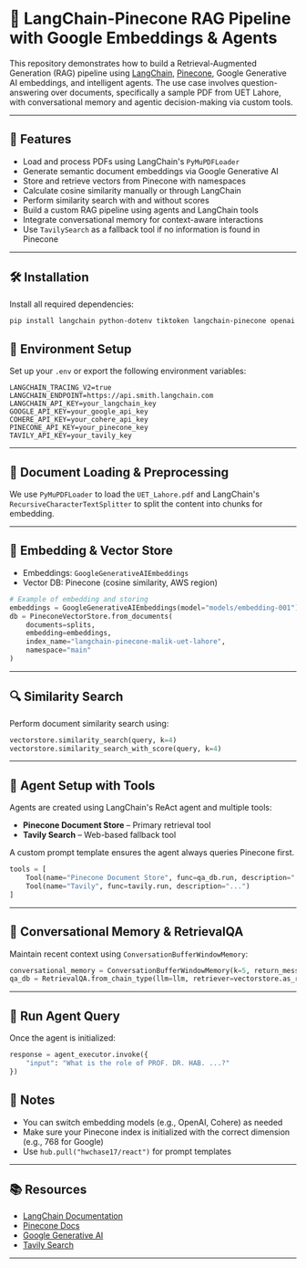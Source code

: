 # 🧠 LangChain-Pinecone RAG Pipeline with Google Embeddings & Agents

This repository demonstrates how to build a Retrieval-Augmented Generation (RAG) pipeline using [LangChain](https://www.langchain.com/), [Pinecone](https://www.pinecone.io/), Google Generative AI embeddings, and intelligent agents. The use case involves question-answering over documents, specifically a sample PDF from UET Lahore, with conversational memory and agentic decision-making via custom tools.

---

## 🚀 Features

- Load and process PDFs using LangChain's `PyMuPDFLoader`
- Generate semantic document embeddings via Google Generative AI
- Store and retrieve vectors from Pinecone with namespaces
- Calculate cosine similarity manually or through LangChain
- Perform similarity search with and without scores
- Build a custom RAG pipeline using agents and LangChain tools
- Integrate conversational memory for context-aware interactions
- Use `TavilySearch` as a fallback tool if no information is found in Pinecone

---

## 🛠️ Installation

Install all required dependencies:

```bash
pip install langchain python-dotenv tiktoken langchain-pinecone openai langchain-openai langchainhub ipykernel pandas langchain-groq
```

## 🔐 Environment Setup

Set up your `.env` or export the following environment variables:

```env
LANGCHAIN_TRACING_V2=true
LANGCHAIN_ENDPOINT=https://api.smith.langchain.com
LANGCHAIN_API_KEY=your_langchain_key
GOOGLE_API_KEY=your_google_api_key
COHERE_API_KEY=your_cohere_api_key
PINECONE_API_KEY=your_pinecone_key
TAVILY_API_KEY=your_tavily_key
```

---

## 📄 Document Loading & Preprocessing

We use `PyMuPDFLoader` to load the `UET_Lahore.pdf` and LangChain's `RecursiveCharacterTextSplitter` to split the content into chunks for embedding.

---

## 🧠 Embedding & Vector Store

- Embeddings: `GoogleGenerativeAIEmbeddings`
- Vector DB: Pinecone (cosine similarity, AWS region)

```python
# Example of embedding and storing
embeddings = GoogleGenerativeAIEmbeddings(model="models/embedding-001")
db = PineconeVectorStore.from_documents(
    documents=splits,
    embedding=embeddings,
    index_name="langchain-pinecone-malik-uet-lahore",
    namespace="main"
)
```

---

## 🔍 Similarity Search

Perform document similarity search using:

```python
vectorstore.similarity_search(query, k=4)
vectorstore.similarity_search_with_score(query, k=4)
```

---

## 🧩 Agent Setup with Tools

Agents are created using LangChain's ReAct agent and multiple tools:

- **Pinecone Document Store** – Primary retrieval tool
- **Tavily Search** – Web-based fallback tool

A custom prompt template ensures the agent always queries Pinecone first.

```python
tools = [
    Tool(name="Pinecone Document Store", func=qa_db.run, description="..."),
    Tool(name="Tavily", func=tavily.run, description="...")
]
```

---

## 💬 Conversational Memory & RetrievalQA

Maintain recent context using `ConversationBufferWindowMemory`:

```python
conversational_memory = ConversationBufferWindowMemory(k=5, return_messages=True)
qa_db = RetrievalQA.from_chain_type(llm=llm, retriever=vectorstore.as_retriever())
```

---

## 🧪 Run Agent Query

Once the agent is initialized:

```python
response = agent_executor.invoke({
    "input": "What is the role of PROF. DR. HAB. ...?"
})
```

## 📌 Notes

- You can switch embedding models (e.g., OpenAI, Cohere) as needed
- Make sure your Pinecone index is initialized with the correct dimension (e.g., 768 for Google)
- Use `hub.pull("hwchase17/react")` for prompt templates

---

## 📚 Resources

- [LangChain Documentation](https://docs.langchain.com/)
- [Pinecone Docs](https://docs.pinecone.io/)
- [Google Generative AI](https://ai.google.dev/)
- [Tavily Search](https://www.tavily.com/)

---
